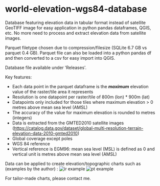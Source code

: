 # world-elevation-wgs84-database

Database featuring elevation data in tabular format instead of satellite GeoTIFF image for easy application in python pandas dataframes, QGIS, etc. No more need to process and extract elevation data from satellite images.

Parquet filetype chosen due to compression/filesize (SQLite 6.7 GB vs parquet 0.4 GB). Parquet file can also be loaded into a python pandas df and then converted to a csv for easy import into QGIS.

Database file available under 'Releases'.

Key features:
- Each data point in the parquet dataframe is the **_maximum_** elevation value of the raster/tile area it represents
- Resolution is one datapoint per raster/tile of 800m (lon) * 900m (lat)
- Datapoints only included for those tiles where maximum elevation > 0 metres above mean sea level (AMSL)
- The accuracy of the value for maximum elevation is rounded to metres (integers)
- Data is extracted from the GMTED2010 satellite images (https://catalog.data.gov/dataset/global-multi-resolution-terrain-elevation-data-2010-gmted2010)
- Global coverage except poles
- WGS 84 reference
- Vertical reference is EGM96: mean sea level (MSL) is defined as 0 and vertical unit is metres above mean sea level (AMSL)

Data can be applied to create elevation/topographic charts such as (examples by the author) :
![ir example](https://github.com/MrAirspace/world-elevation-wgs84-database/assets/144953682/7b4701bd-e78c-4b38-8b43-1033a1914625)
![pt example](https://github.com/MrAirspace/world-elevation-wgs84-database/assets/144953682/fb0473d3-ed93-43f3-aea8-2cf6c325fadd)

For tailor-made charts, please contact me.

